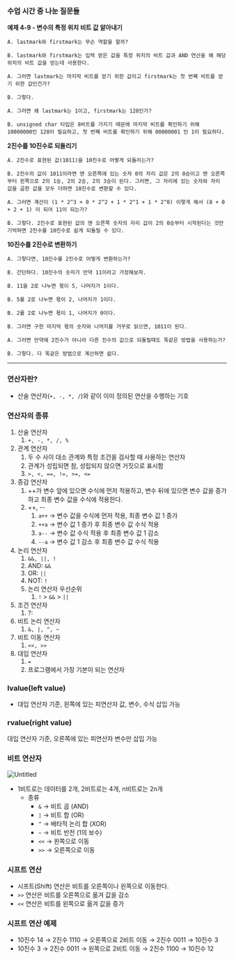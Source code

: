 ### 수업 시간 중 나눈 질문들
**예제 4-9 - 변수의 특정 위치 비트 값 알아내기**

    A. lastmark와 firstmark는 무슨 역할을 할까?
    
    B. lastmark와 firstmark는 입력 받은 값을 특정 위치의 비트 값과 AND 연산을 해 해당 위치의 비트 값을 얻는데 사용한다.
    
    A. 그러면 lastmark는 마지막 비트를 얻기 위한 값이고 firstmark는 첫 번째 비트를 얻기 위한 값인건가?
    
    B. 그렇다.
    
    A. 그러면 왜 lastmark는 1이고, firstmark는 128인가?
    
    B. unsigned char 타입은 8비트를 가지기 때문에 마지막 비트를 확인하기 위해 10000000인 128이 필요하고, 첫 번째 비트를 확인하기 위해 00000001 인 1이 필요하다.

**2진수를 10진수로 되돌리기**

    A. 2진수로 표현된 값(1011)을 10진수로 어떻게 되돌리는가?
    
    B. 2진수의 값이 1011이라면 맨 오른쪽에 있는 숫자 0의 자리 값은 2의 0승이고 맨 오른쪽부터 왼쪽으로 2의 1승, 2의 2승, 2의 3승이 된다. 그러면, 그 자리에 있는 숫자와 자리 값을 곱한 값을 모두 더하면 10진수로 변환할 수 있다.
    
    A. 그러면 계산이 (1 * 2^3 + 0 * 2^2 + 1 * 2^1 + 1 * 2^0) 이렇게 해서 (8 + 0 + 2 + 1) 이 되어 11이 되는가?
    
    B. 그렇다. 2진수로 표현된 값의 맨 오른쪽 숫자의 자리 값이 2의 0승부터 시작된다는 것만 기억하면 2진수를 10진수로 쉽게 되돌릴 수 있다.

**10진수를 2진수로 변환하기**

    A. 그렇다면, 10진수를 2진수로 어떻게 변환하는가?
    
    B. 간단하다. 10진수의 숫자가 만약 11이라고 가정해보자.
    
    B. 11을 2로 나누면 몫이 5, 나머지가 1이다.
    
    B. 5를 2로 나누면 몫이 2, 나머지가 1이다.
    
    B. 2를 2로 나누면 몫이 1, 나머지가 0이다.
    
    B. 그러면 구한 마지막 몫의 숫자와 나머지를 거꾸로 읽으면, 1011이 된다.
    
    A. 그러면 만약에 2진수가 아니라 다른 진수의 값으로 되돌릴때도 똑같은 방법을 사용하는가?
    
    B. 그렇다. 다 똑같은 방법으로 계산하면 쉽다.

---

### 연산자란?

- 산술 연산자(`+, -, *, /`)와 같이 이미 정의된 연산을 수행하는 기호

### 연산자의 종류

1. 산술 연산자
    1. `+, -, *, /, %`
2. 관계 연산자
    1. 두 수 사이 대소 관계와 특정 조건을 검사할 때 사용하는 연산자
    2. 관계가 성립되면 참, 성립되지 않으면 거짓으로 표시함
    3. `>, <, ==, !=, >=, <=`
3. 증감 연산자
    1. ++가 변수 앞에 있으면 수식에 먼저 적용하고, 변수 뒤에 있으면 변수 값을 증가하고 최종 변수 값을 수식에 적용한다.
    2. ++, --
        1. `a++` → 변수 값을 수식에 먼저 적용, 최종 변수 값 1 증가
        2. `++a` → 변수 값 1 증가 후 최종 변수 값 수식 적용
        3. `a--` → 변수 값 수식 적용 후 최종 변수 값 1 감소
        4. `--a` → 변수 값 1 감소 후 최종 변수 값 수식 적용
4. 논리 연산자
    1. `&&, ||, !`
    2. AND: `&&`
    3. OR: `||`
    4. NOT: `!`
    5. 논리 연산자 우선순위
        1. `!` > `&&` > `||`
5. 조건 연산자
    1. ?:
6. 비트 논리 연산자
    1. `&, |, ^, ~`
7. 비트 이동 연산자
    1. `<<, >>`
8. 대입 연산자
    1. `=`
    2. 프로그램에서 가장 기본이 되는 연산자

### lvalue(left value)

- 대입 연산자 기준, 왼쪽에 있는 피연산자 값, 변수, 수식 삽입 가능

### rvalue(right value)

대입 연산자 기준, 오른쪽에 있는 피연산자 변수만 삽입 가능

### 비트 연산자

![Untitled]([https://prod-files-secure.s3.us-west-2.amazonaws.com/2bf21050-743d-48a1-b415-9e0598a3daf8/70f6bf39-ffbe-4353-a7d3-a5a81d0caba4/Untitled.png](https://github.com/yunh03/2_Group/blob/main/notes/src/%E1%84%89%E1%85%B3%E1%84%8F%E1%85%B3%E1%84%85%E1%85%B5%E1%86%AB%E1%84%89%E1%85%A3%E1%86%BA%202023-09-29%20%E1%84%8B%E1%85%A9%E1%84%92%E1%85%AE%202.43.31.png?raw=true))

- 1비트로는 데이터를 2개, 2비트로는 4개, n비트로는 2n개
    - 종류
        - `&` → 비트 곱 (AND)
        - `|` → 비트 합 (OR)
        - `^` → 배타적 논리 합 (XOR)
        - `~` → 비트 반전 (1의 보수)
        - `<<` → 왼쪽으로 이동
        - `>>` → 오른쪽으로 이동

### **시프트 연산**

- 시프트(Shift) 연산은 비트를 오른쪽이나 왼쪽으로 이동한다.
- `>>` 연산은 비트를 오른쪽으로 옮겨 값을 감소
- `<<` 연산은 비트를 왼쪽으로 옮겨 값을 증가

### 시프트 연산 예제

- 10진수 14 → 2진수 1110 → 오른쪽으로 2비트 이동 → 2진수 0011 → 10진수 3
- 10진수 3 → 2진수 0011 → 왼쪽으로 2비트 이동 → 2진수 1100 → 10진수 12
